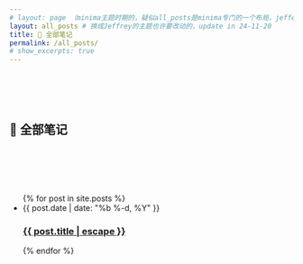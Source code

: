 ```yaml
---
# layout: page （minima主题时期的，疑似all_posts是minima专门的一个布局，jeffery的主题不需要这个文档。在gigignore和_config.yml里把它去掉先吧。。。
layout: all_posts # 换成Jeffrey的主题也许要改动的，update in 24-11-20
title: 📝 全部笔记
permalink: /all_posts/
# show_excerpts: true
---
```

<style>
.post-title {display: none;}
</style>
<div style="margin-top: 100px;"></div>

## **📝 全部笔记**
<div style="margin-top: 100px;"></div>
<!-- All Posts Section -->
<ul class="post-list">
  {% for post in site.posts %}
    <li>
      <span class="post-meta">{{ post.date | date: "%b %-d, %Y" }}</span>
      <h3>
        <a class="post-link" href="{{ post.url }}">{{ post.title | escape }}</a>
      </h3>
    </li>
  {% endfor %}
</ul>
  
